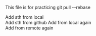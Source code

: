 This file is for practicing git pull --rebase

Add sth from local   
Add sth from github
Add from local again   
Add from remote again
